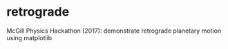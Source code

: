# retrograde
McGill Physics Hackathon (2017): demonstrate retrograde planetary motion using matplotlib
